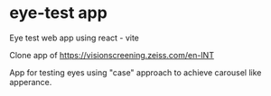 # eye-test app
Eye test web app using react - vite

Clone app of https://visionscreening.zeiss.com/en-INT

App for testing eyes using "case" approach to achieve carousel like apperance.

